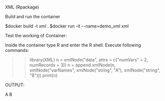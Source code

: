 XML (Rpackage)

Build and run the container

$docker build -t xml .
$docker run -it --name=demo_xml xml

Test the working of Container:

Inside the container type R and enter the R shell. Execute following commands:

>> library(XML)
>> n = xmlNode("data", attrs = c("numVars" = 2, numRecords = 3))
>> n = append.xmlNode(n, xmlNode("varNames", xmlNode("string", "A"), xmlNode("string", "B")))
>> print(n)

OUTPUT:

<data numVars="2" numRecords="3">
 <varNames>
  <string>A</string>
  <string>B</string>
 </varNames>
</data>
